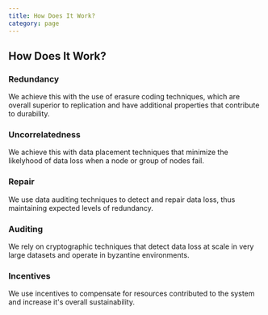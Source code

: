 ```yaml
---
title: How Does It Work?
category: page
---
```

## How Does It Work?

### Redundancy

We achieve this with the use of erasure coding techniques, which are overall superior to replication and have additional properties that contribute to durability.

### Uncorrelatedness

We achieve this with data placement techniques that minimize the likelyhood of data loss when a node or group of nodes fail.

### Repair

We use data auditing techniques to detect and repair data loss, thus maintaining expected levels of redundancy.

### Auditing

We rely on cryptographic techniques that detect data loss at scale in very large datasets and operate in byzantine environments.

### Incentives

We use incentives to compensate for resources contributed to the system and increase it's overall sustainability.
